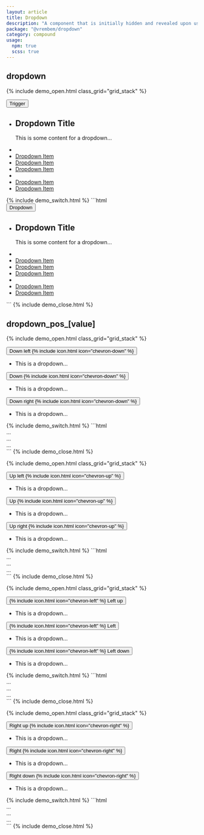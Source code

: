 ```yaml
---
layout: article
title: Dropdown
description: "A component that is initially hidden and revealed upon user interaction either through a click or hover event. Dropdown components typically display lists of possible actions or navigation."
package: "@vrembem/dropdown"
category: compound
usage:
  npm: true
  scss: true
---
```


## dropdown

{% include demo_open.html class_grid="grid_stack" %}
<div class="dropdown">
  <button class="dropdown__trigger button button_color_primary">Trigger</button>
  <ul class="dropdown__menu">
    <li class="dropdown__item">
      <div class="dropdown__content">
        <h2 class="dropdown__title">Dropdown Title</h2>
        <p>This is some content for a dropdown...</p>
      </div>
    </li>
    <li class="dropdown__sep"></li>
    <li class="dropdown__item">
      <a href="#" class="dropdown__link">Dropdown Item</a>
    </li>
    <li class="dropdown__item">
      <a href="#" class="dropdown__link is-active">Dropdown Item</a>
    </li>
    <li class="dropdown__item">
      <a href="#" class="dropdown__link">Dropdown Item</a>
    </li>
    <li class="dropdown__sep"></li>
    <li class="dropdown__item">
      <a href="#" class="dropdown__link is-disabled">Dropdown Item</a>
    </li>
    <li class="dropdown__item">
      <a href="#" class="dropdown__link">Dropdown Item</a>
    </li>
  </ul>
</div>
{% include demo_switch.html %}
```html
<div class="dropdown">
  <button class="dropdown__trigger button button_color_primary">Dropdown</button>
  <ul class="dropdown__menu">
    <li class="dropdown__item">
      <div class="dropdown__content">
        <h2 class="dropdown__title">Dropdown Title</h2>
        <p>This is some content for a dropdown...</p>
      </div>
    </li>
    <li class="dropdown__sep"></li>
    <li class="dropdown__item">
      <a href="#" class="dropdown__link">Dropdown Item</a>
    </li>
    <li class="dropdown__item">
      <a href="#" class="dropdown__link is-active">Dropdown Item</a>
    </li>
    <li class="dropdown__item">
      <a href="#" class="dropdown__link">Dropdown Item</a>
    </li>
    <li class="dropdown__sep"></li>
    <li class="dropdown__item">
      <a href="#" class="dropdown__link is-disabled">Dropdown Item</a>
    </li>
    <li class="dropdown__item">
      <a href="#" class="dropdown__link">Dropdown Item</a>
    </li>
  </ul>
</div>
```
{% include demo_close.html %}

## dropdown_pos_[value]

{% include demo_open.html class_grid="grid_stack" %}
<div class="level">
  <div class="dropdown dropdown_pos_down-left">
    <button class="button">
      <span>Down left</span>
      {% include icon.html icon="chevron-down" %}
    </button>
    <ul class="dropdown__menu">
      <li class="dropdown__item dropdown__content">This is a dropdown...</li>
    </ul>
  </div><!-- .dropdown -->
  <div class="dropdown dropdown_pos_down">
    <button class="button">
      <span>Down</span>
      {% include icon.html icon="chevron-down" %}
    </button>
    <ul class="dropdown__menu">
      <li class="dropdown__item dropdown__content">This is a dropdown...</li>
    </ul>
  </div><!-- .dropdown -->
  <div class="dropdown dropdown_pos_down-right">
    <button class="button">
      <span>Down right</span>
      {% include icon.html icon="chevron-down" %}
    </button>
    <ul class="dropdown__menu">
      <li class="dropdown__item dropdown__content">This is a dropdown...</li>
    </ul>
  </div><!-- .dropdown -->
</div>
{% include demo_switch.html %}
```html
<div class="dropdown dropdown_pos_down-left">...</div>
<div class="dropdown dropdown_pos_down">...</div>
<div class="dropdown dropdown_pos_down-right">...</div>
```
{% include demo_close.html %}

{% include demo_open.html class_grid="grid_stack" %}
<div class="level">
  <div class="dropdown dropdown_pos_up-left">
    <button class="button">
      <span>Up left</span>
      {% include icon.html icon="chevron-up" %}
    </button>
    <ul class="dropdown__menu">
      <li class="dropdown__item dropdown__content">This is a dropdown...</li>
    </ul>
  </div><!-- .dropdown -->
  <div class="dropdown dropdown_pos_up">
    <button class="button">
      <span>Up</span>
      {% include icon.html icon="chevron-up" %}
    </button>
    <ul class="dropdown__menu">
      <li class="dropdown__item dropdown__content">This is a dropdown...</li>
    </ul>
  </div><!-- .dropdown -->
  <div class="dropdown dropdown_pos_up-right">
    <button class="button">
      <span>Up right</span>
      {% include icon.html icon="chevron-up" %}
    </button>
    <ul class="dropdown__menu">
      <li class="dropdown__item dropdown__content">This is a dropdown...</li>
    </ul>
  </div><!-- .dropdown -->
</div>
{% include demo_switch.html %}
```html
<div class="dropdown dropdown_pos_up-left">...</div>
<div class="dropdown dropdown_pos_up">...</div>
<div class="dropdown dropdown_pos_up-right">...</div>
```
{% include demo_close.html %}

{% include demo_open.html class_grid="grid_stack" %}
<div class="level flex-justify-end">
  <div class="dropdown dropdown_pos_left-up">
    <button class="button">
      {% include icon.html icon="chevron-left" %}
      <span>Left up</span>
    </button>
    <ul class="dropdown__menu">
      <li class="dropdown__item dropdown__content">This is a dropdown...</li>
    </ul>
  </div><!-- .dropdown -->
  <div class="dropdown dropdown_pos_left">
    <button class="button">
      {% include icon.html icon="chevron-left" %}
      <span>Left</span>
    </button>
    <ul class="dropdown__menu">
      <li class="dropdown__item dropdown__content">This is a dropdown...</li>
    </ul>
  </div><!-- .dropdown -->
  <div class="dropdown dropdown_pos_left-down">
    <button class="button">
      {% include icon.html icon="chevron-left" %}
      <span>Left down</span>
    </button>
    <ul class="dropdown__menu">
      <li class="dropdown__item dropdown__content">This is a dropdown...</li>
    </ul>
  </div><!-- .dropdown -->
</div>
{% include demo_switch.html %}
```html
<div class="dropdown dropdown_pos_left-up">...</div>
<div class="dropdown dropdown_pos_left">...</div>
<div class="dropdown dropdown_pos_left-down">...</div>
```
{% include demo_close.html %}

{% include demo_open.html class_grid="grid_stack" %}
<div class="level">
  <div class="dropdown dropdown_pos_right-up">
    <button class="button">
      <span>Right up</span>
      {% include icon.html icon="chevron-right" %}
    </button>
    <ul class="dropdown__menu">
      <li class="dropdown__item dropdown__content">This is a dropdown...</li>
    </ul>
  </div><!-- .dropdown -->
  <div class="dropdown dropdown_pos_right">
    <button class="button">
      <span>Right</span>
      {% include icon.html icon="chevron-right" %}
    </button>
    <ul class="dropdown__menu">
      <li class="dropdown__item dropdown__content">This is a dropdown...</li>
    </ul>
  </div><!-- .dropdown -->
  <div class="dropdown dropdown_pos_right-down">
    <button class="button">
      <span>Right down</span>
      {% include icon.html icon="chevron-right" %}
    </button>
    <ul class="dropdown__menu">
      <li class="dropdown__item dropdown__content">This is a dropdown...</li>
    </ul>
  </div><!-- .dropdown -->
</div>
{% include demo_switch.html %}
```html
<div class="dropdown dropdown_pos_right-up">...</div>
<div class="dropdown dropdown_pos_right">...</div>
<div class="dropdown dropdown_pos_right-down">...</div>
```
{% include demo_close.html %}
